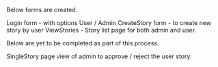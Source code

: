 Below forms are created.

Login form - with options User / Admin
CreateStory form - to create new story by user
ViewStories - Story list page for both admin and user.

Below are yet to be completed as part of this process.

SingleStory page view of admin to approve / reject the user story.

